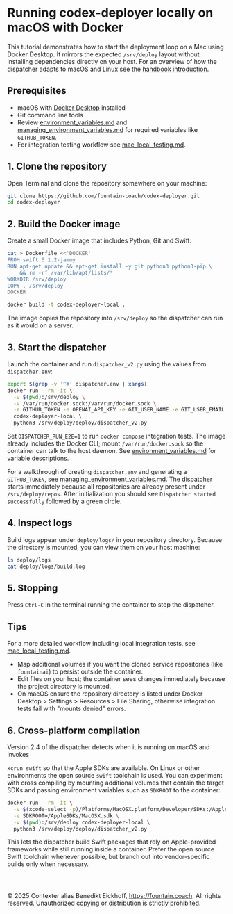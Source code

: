 # Running codex-deployer locally on macOS with Docker

This tutorial demonstrates how to start the deployment loop on a Mac using Docker Desktop. It mirrors the expected `/srv/deploy` layout without installing dependencies directly on your host.
For an overview of how the dispatcher adapts to macOS and Linux see the [handbook introduction](handbook/introduction.md#managing-platform-diversity).

## Prerequisites

- macOS with [Docker Desktop](https://www.docker.com/products/docker-desktop/) installed
- Git command line tools
- Review [environment_variables.md](environment_variables.md) and
  [managing_environment_variables.md](managing_environment_variables.md)
  for required variables like `GITHUB_TOKEN`.
- For integration testing workflow see [mac_local_testing.md](mac_local_testing.md).
## 1. Clone the repository

Open Terminal and clone the repository somewhere on your machine:

```bash
git clone https://github.com/fountain-coach/codex-deployer.git
cd codex-deployer
```

## 2. Build the Docker image

Create a small Docker image that includes Python, Git and Swift:

```bash
cat > Dockerfile <<'DOCKER'
FROM swift:6.1.2-jammy
RUN apt-get update && apt-get install -y git python3 python3-pip \
    && rm -rf /var/lib/apt/lists/*
WORKDIR /srv/deploy
COPY . /srv/deploy
DOCKER

docker build -t codex-deployer-local .
```

The image copies the repository into `/srv/deploy` so the dispatcher can run as it would on a server.

## 3. Start the dispatcher


Launch the container and run `dispatcher_v2.py` using the values from `dispatcher.env`:

```bash
export $(grep -v '^#' dispatcher.env | xargs)
docker run --rm -it \
  -v $(pwd):/srv/deploy \
  -v /var/run/docker.sock:/var/run/docker.sock \
  -e GITHUB_TOKEN -e OPENAI_API_KEY -e GIT_USER_NAME -e GIT_USER_EMAIL \
  codex-deployer-local \
  python3 /srv/deploy/deploy/dispatcher_v2.py
```

Set `DISPATCHER_RUN_E2E=1` to run `docker compose` integration tests. The image already includes the Docker CLI; mount `/var/run/docker.sock` so the container can talk to the host daemon. See [environment_variables.md](environment_variables.md) for variable descriptions.

For a walkthrough of creating `dispatcher.env` and generating a `GITHUB_TOKEN`, see [managing_environment_variables.md](managing_environment_variables.md).
The dispatcher starts immediately because all repositories are already present under `/srv/deploy/repos`. After initialization you should see `Dispatcher started successfully` followed by a green circle.

## 4. Inspect logs

Build logs appear under `deploy/logs/` in your repository directory. Because the directory is mounted, you can view them on your host machine:

```bash
ls deploy/logs
cat deploy/logs/build.log
```

## 5. Stopping

Press `Ctrl-C` in the terminal running the container to stop the dispatcher.

## Tips
For a more detailed workflow including local integration tests, see [mac_local_testing.md](mac_local_testing.md).


- Map additional volumes if you want the cloned service repositories (like `fountainai`) to persist outside the container.
- Edit files on your host; the container sees changes immediately because the project directory is mounted.
- On macOS ensure the repository directory is listed under Docker Desktop > Settings > Resources > File Sharing, otherwise integration tests fail with "mounts denied" errors.

## 6. Cross-platform compilation

Version 2.4 of the dispatcher detects when it is running on macOS and invokes

`xcrun swift` so that the Apple SDKs are available. On Linux or other
environments the open source `swift` toolchain is used. You can experiment with
cross compiling by mounting additional volumes that contain the target SDKs and
passing environment variables such as `SDKROOT` to the container:

```bash
docker run --rm -it \
  -v $(xcode-select -p)/Platforms/MacOSX.platform/Developer/SDKs:/AppleSDKs \
  -e SDKROOT=/AppleSDKs/MacOSX.sdk \
  -v $(pwd):/srv/deploy codex-deployer-local \
  python3 /srv/deploy/deploy/dispatcher_v2.py
```

This lets the dispatcher build Swift packages that rely on Apple-provided
frameworks while still running inside a container. Prefer the open source Swift
toolchain whenever possible, but branch out into vendor-specific builds only
when necessary.

```



```
© 2025 Contexter alias Benedikt Eickhoff, https://fountain.coach. All rights reserved.
Unauthorized copying or distribution is strictly prohibited.
```
